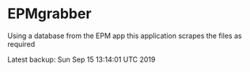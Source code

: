 # EPMgrabber
Using a database from the EPM app this application scrapes the files as required


Latest backup: Sun Sep 15 13:14:01 UTC 2019
